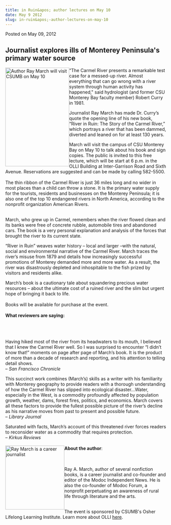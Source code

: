 ```yaml
---
title: in Ruin&apos; author lectures on May 10
date: May 9 2012
slug: in-ruin&apos;-author-lectures-on-may-10
---
```





<span class="date">Posted on May 09, 2012    </span>
<h2>Journalist explores ills of Monterey Peninsula&apos;s primary water
source</h2>
<p><img alt="Author Ray March will visit CSUMB on May 10" src="http://news.csumb.edu/sites/default/files/65/attachments/news/images/river_in_ruin.jpeg" style="float:left; width:200px; height:309px">&#x201C;The Carmel River
presents a remarkable test case for a messed-up river. Almost
everything that can go wrong with a river system through human
activity has happened,&quot; said hydrologist (and former CSU Monterey
Bay faculty member) Robert Curry in 1981.</img></p>
<p>Journalist Ray March has made Dr. Curry&#x2019;s quote the opening line
of his new book, &#x201C;River in Ruin: The Story of the Carmel River,&#x201D;
which portrays a river that has been dammed, diverted and leaned on
for at least 130 years.</p>
<p>March will visit the campus of CSU Monterey Bay on May 10 to
talk about his book and sign copies. The public is invited to this
free lecture, which will be start at 6 p.m. in the OLLI Building at
Inter-Garrison Road and Sixth Avenue. Reservations are suggested
and can be made by calling 582-5500.<br>
<br>
The thin ribbon of the Carmel River is just 36 miles long and no
wider in most places than a child can throw a stone. It is the
primary water supply for the tourists, residents and businesses on
the Monterey Peninsula; it is also one of the top 10 endangered
rivers in North America, according to the nonprofit organization
American Rivers.</br></br></p>
<p>March, who grew up in Carmel, remembers when the river flowed
clean and its banks were free of concrete rubble, automobile tires
and abandoned cars. The book is a very personal explanation and
analysis of the forces that brought the river to its current
state.</p>
<p>&#x201C;River in Ruin&#x201D; weaves water history &#x2013; local and larger &#x2013;with
the natural, social and environmental narrative of the Carmel
River. March traces the river&#x2019;s misuse from 1879 and details how
increasingly successful promotions of Monterey demanded more and
more water. As a result, the river was disastrously depleted and
inhospitable to the fish prized by visitors and residents
alike.</p>
<p>March&#x2019;s book is a cautionary tale about squandering precious
water resources &#x2013; about the ultimate cost of a ruined river and the
slim but urgent hope of bringing it back to life.<br>
<br>
Books will be available for purchase at the event.<br>
<br>
<strong>What reviewers are saying:</strong></br></br></br></br></p>
<p>Having hiked most of the river from its headwaters to its mouth,
I believed that I knew the Carmel River well. So I was surprised to
encounter &#x201C;I didn&#x2019;t know that!&#x201D; moments on page after page of
March&#x2019;s book. It is the product of more than a decade of research
and reporting, and his attention to telling detail shows.<br>
&#x2013; <em>San Francisco Chronicle</em></br></p>
<p>This succinct work combines (March&#x2019;s) skills as a writer with
his familiarity with Monterey geography to provide readers with a
thorough understanding of how the Carmel River has slipped into
ecological disaster&#x2026;Water, especially in the West, is a commodity
profoundly affected by population growth, weather, dams, forest
fires, politics, and economics. March covers all these factors to
provide the fullest possible picture of the river&#x2019;s decline as his
narrative moves from past to present and possible future.<br>
&#x2013; <em>Library Journal</em></br></p>
<p>Saturated with facts, March&#x2019;s account of this threatened river
forces readers to reconsider water as a commodity that requires
protection.<br>
&#x2013; <em>Kirkus Reviews</em><br>
<br>
<img alt="Ray March is a career journalist" src="http://news.csumb.edu/sites/default/files/65/attachments/news/images/ray_author_photo_2010-11-08.jpg" style="float:left; width:185px; height:200px"><strong>About the
author</strong>:</img></br></br></br></p>
<p>Ray A. March, author of several nonfiction books, is a career
journalist and co-founder and editor of the Modoc Independent News.
He is also the co-founder of Modoc Forum, a nonprofit perpetuating
an awareness of rural life through literature and the arts.</p>
<p><br>
The event is sponsored by CSUMB&apos;s Osher Lifelong Learning
Institute. Learn more about OLLI <a href="http://csumb.edu/olli" rel="nofollow">here</a>.</br></p>






